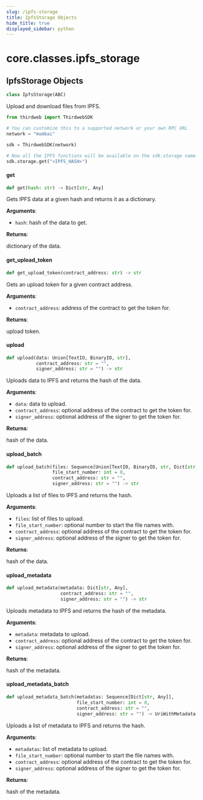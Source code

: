 ```yaml
---
slug: /ipfs-storage
title: IpfsStorage Objects
hide_title: true
displayed_sidebar: python
---
```


<a id="core.classes.ipfs_storage"></a>

# core.classes.ipfs_storage

<a id="core.classes.ipfs_storage.IpfsStorage"></a>

## IpfsStorage Objects

```python
class IpfsStorage(ABC)
```

Upload and download files from IPFS.

```python
from thirdweb import ThirdwebSDK

# You can customize this to a supported network or your own RPC URL
network = "mumbai"

sdk = ThirdwebSDK(network)

# Now all the IPFS functions will be available on the sdk.storage name space
sdk.storage.get("<IPFS_HASH>")
```

<a id="core.classes.ipfs_storage.IpfsStorage.get"></a>

#### get

```python
def get(hash: str) -> Dict[str, Any]
```

Gets IPFS data at a given hash and returns it as a dictionary.

**Arguments**:

- `hash`: hash of the data to get.

**Returns**:

dictionary of the data.

<a id="core.classes.ipfs_storage.IpfsStorage.get_upload_token"></a>

#### get_upload_token

```python
def get_upload_token(contract_address: str) -> str
```

Gets an upload token for a given contract address.

**Arguments**:

- `contract_address`: address of the contract to get the token for.

**Returns**:

upload token.

<a id="core.classes.ipfs_storage.IpfsStorage.upload"></a>

#### upload

```python
def upload(data: Union[TextIO, BinaryIO, str],
           contract_address: str = "",
           signer_address: str = "") -> str
```

Uploads data to IPFS and returns the hash of the data.

**Arguments**:

- `data`: data to upload.
- `contract_address`: optional address of the contract to get the token for.
- `signer_address`: optional address of the signer to get the token for.

**Returns**:

hash of the data.

<a id="core.classes.ipfs_storage.IpfsStorage.upload_batch"></a>

#### upload_batch

```python
def upload_batch(files: Sequence[Union[TextIO, BinaryIO, str, Dict[str, Any]]],
                 file_start_number: int = 0,
                 contract_address: str = "",
                 signer_address: str = "") -> str
```

Uploads a list of files to IPFS and returns the hash.

**Arguments**:

- `files`: list of files to upload.
- `file_start_number`: optional number to start the file names with.
- `contract_address`: optional address of the contract to get the token for.
- `signer_address`: optional address of the signer to get the token for.

**Returns**:

hash of the data.

<a id="core.classes.ipfs_storage.IpfsStorage.upload_metadata"></a>

#### upload_metadata

```python
def upload_metadata(metadata: Dict[str, Any],
                    contract_address: str = "",
                    signer_address: str = "") -> str
```

Uploads metadata to IPFS and returns the hash of the metadata.

**Arguments**:

- `metadata`: metadata to upload.
- `contract_address`: optional address of the contract to get the token for.
- `signer_address`: optional address of the signer to get the token for.

**Returns**:

hash of the metadata.

<a id="core.classes.ipfs_storage.IpfsStorage.upload_metadata_batch"></a>

#### upload_metadata_batch

```python
def upload_metadata_batch(metadatas: Sequence[Dict[str, Any]],
                          file_start_number: int = 0,
                          contract_address: str = "",
                          signer_address: str = "") -> UriWithMetadata
```

Uploads a list of metadata to IPFS and returns the hash.

**Arguments**:

- `metadatas`: list of metadata to upload.
- `file_start_number`: optional number to start the file names with.
- `contract_address`: optional address of the contract to get the token for.
- `signer_address`: optional address of the signer to get the token for.

**Returns**:

hash of the metadata.
